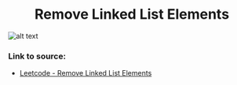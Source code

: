 <h1 align="center">Remove Linked List Elements</h1>

![alt text](https://images2.imgbox.com/c5/46/GqCOXx2s_o.png?raw=true)

### Link to source: 
- <a href="https://leetcode.com/problems/remove-linked-list-elements/">Leetcode - Remove Linked List Elements</a>

